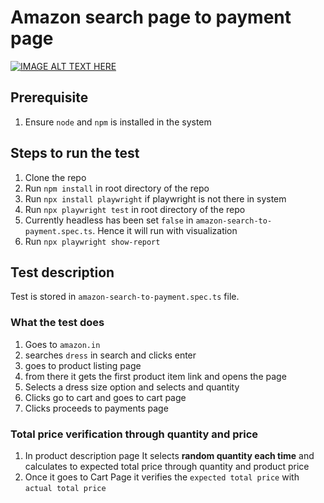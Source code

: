 # Amazon search page to payment page

[![IMAGE ALT TEXT HERE](https://img.youtube.com/vi/QLGNWdpGCRI/0.jpg)](https://www.youtube.com/watch?v=QLGNWdpGCRI&ab_channel=JananiElangovan)


## Prerequisite
1. Ensure `node` and `npm` is installed in the system

## Steps to run the test 

1. Clone the repo
2. Run `npm install` in root directory of the repo
3. Run `npx install playwright` if playwright is not there in system
4. Run `npx playwright test` in root directory of the repo
5. Currently headless has been set `false` in `amazon-search-to-payment.spec.ts`. Hence it will run with visualization
6. Run `npx playwright show-report`

## Test description

Test is stored in `amazon-search-to-payment.spec.ts` file.

### What the test does

1. Goes to `amazon.in`
2. searches `dress` in search and clicks enter
3. goes to product listing page
4. from there it gets the first product item link and opens the page 
5. Selects a dress size option and selects and quantity
6. Clicks go to cart and goes to cart page 
7. Clicks proceeds to payments page

### Total price verification through quantity and price

1. In product description page It selects **random quantity each time** and calculates to expected total price through quantity and product price
2. Once it goes to Cart Page it verifies the `expected total price` with `actual total price`
